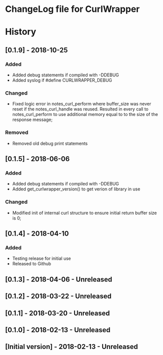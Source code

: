 # ChangeLog file for CurlWrapper

# History
## [0.1.9] - 2018-10-25
### Added
 - Added debug statements if compiled with -DDEBUG
- Added syslog if #define CURLWRAPPER_DEBUG
### Changed
 - Fixed logic error in notes_curl_perform where buffer_size was never reset if the 
     notes_curl_handle was reused. Resulted in every call to notes_curl_perform to use 
     additional memory equal to to the size of the response message;
### Removed
- Removed old debug print statements

## [0.1.5] - 2018-06-06
### Added
 - Added debug statements if compiled with -DDEBUG
-  Added get_curlwrapper_version() to get verion of library in use
### Changed
 - Modified init of internal curl structure to ensure initial return buffer size is 0;
 
## [0.1.4] - 2018-04-10
### Added
 - Testing release for initial use
 - Released to Github

## [0.1.3] - 2018-04-06 - Unreleased
## [0.1.2] - 2018-03-22 - Unreleased
## [0.1.1] - 2018-03-20 - Unreleased
## [0.1.0] - 2018-02-13 - Unreleased
## [Initial version] - 2018-02-13 - Unreleased
